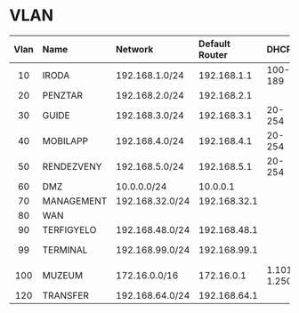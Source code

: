 # VLAN

|Vlan|Name|Network|Default Router|DHCP|DHCP Server|DNS1|DNS2|
|:---:|:---|:---|:---|:---|:---|:---|:---|
|10|IRODA|192.168.1.0/24|192.168.1.1|100-189|192.168.1.198 (localfs)|192.168.1.198 (localfs)|172.16.0.52 (newlenin)|
|20|PENZTAR|192.168.2.0/24|192.168.2.1|
|30|GUIDE|192.168.3.0/24|192.168.3.1|20-254|192.168.8.1 (tűzfal)|
|40|MOBILAPP|192.168.4.0/24|192.168.4.1|20-254|192.168.16.1 (tűzfal)|192.168.16.1 (tűzfal)|
|50|RENDEZVENY|192.168.5.0/24|192.168.5.1|20-254|192.168.24.1 (tűzfal)|192.168.24.1 (tűzfal)|
|60|DMZ|10.0.0.0/24|10.0.0.1|
|70|MANAGEMENT|192.168.32.0/24|192.168.32.1|
|80|WAN|
|90|TERFIGYELO|192.168.48.0/24|192.168.48.1|
|99|TERMINAL|192.168.99.0/24|192.168.99.1||192.168.99.254 (tűzfal)|172.16.0.52 (newlenin)|
|100|MUZEUM|172.16.0.0/16|172.16.0.1|1.101-1.250|172.16.0.52 (newlenin)|172.16.0.52 (newlenin)|
|120|TRANSFER|192.168.64.0/24|192.168.64.1|
